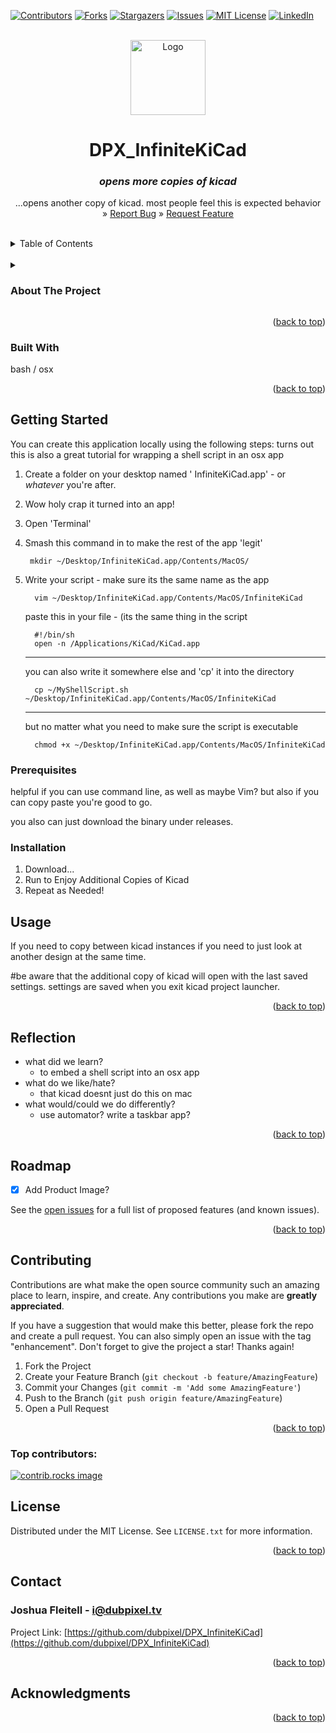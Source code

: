 <!-- Improved compatibility of back to top link: See: https://github.com/othneildrew/Best-README-Template/pull/73 -->
<a id="readme-top"></a>

<!--  *** Thanks for checking out the Best-README-Template. If you have a suggestion that would make this better, please fork the repo and create a pull request or simply open an issue with the tag "enhancement". Don't forget to give the project a star! Thanks again! Now go create something AMAZING! :D -->



<!-- /// d   u   b   p   i   x   e   l  ---  f   o   r   k   ////--v0.5.0 -->
<!--this has additionally been modifed by @dubpixel for hardware use -->
<!--search DPX_faded.. search & replace is COMMAND OPTION F -->

<!--todo add small product image thats not in a details tag -->
<!--igure out how to get the details tag to properly render in jekyll for gihub pages.-->



<!-- PROJECT SHIELDS -->
<!--
*** I'm using markdown "reference style" links for readability.
*** Reference links are enclosed in brackets [ ] instead of parentheses ( ).
*** See the bottom of this document for the declaration of the reference variables
*** for contributors-url, forks-url, etc. This is an optional, concise syntax you may use.
*** https://www.markdownguide.org/basic-syntax/#reference-style-links
***
-->
[![Contributors][contributors-shield]][contributors-url]
[![Forks][forks-shield]][forks-url]
[![Stargazers][stars-shield]][stars-url]
[![Issues][issues-shield]][issues-url]
[![MIT License][license-shield]][license-url]
[![LinkedIn][linkedin-shield]][linkedin-url]



<!-- PROJECT LOGO -->
<br />
<div align="center">
  <a href="https://github.com/dubpixel/DPX_InfiniteKiCad">
    <img src="images/logo.png" alt="Logo" height="120">
  </a>

<h1 align="center">DPX_InfiniteKiCad </h1>
<h3 align="center"><i>opens more copies of kicad</i></h3>

  <p align="center">
    ...opens another copy of kicad. most people feel this is expected behavior
    <br />
     » 
    <a href="https://github.com/dubpixel/DPX_InfiniteKiCad/issues/new?labels=bug&template=bug-report---.md">Report Bug</a>
     » 
    <a href="https://github.com/dubpixel/DPX_InfiniteKiCad/issues/new?labels=enhancement&template=feature-request---.md">Request Feature</a>
    </div>
    </p>
</div>
<br/>
<!-- TABLE OF CONTENTS -->
<details>
  <summary>Table of Contents</summary>
  <ol>
    <li>
      <a href="#about-the-project">About The Project</a>
      <ul>
        <li><a href="#built-with">Built With</a></li>
      </ul>
    </li>
    <li>
      <a href="#getting-started">Getting Started</a>
      <ul>
        <li><a href="#prerequisites">Prerequisites</a></li>
        <li><a href="#installation">Installation</a></li>
      </ul>
    </li>
    <li><a href="#usage">Usage</a></li>
    <li><a href="#roadmap">Roadmap</a></li>
    <li><a href="#contributing">Contributing</a></li>
    <li><a href="#license">License</a></li>
    <li><a href="#contact">Contact</a></li>
    <li><a href="#acknowledgments">Acknowledgments</a></li>
  </ol>
</details>
<br/>
<!-- ABOUT THE PROJECT -->

<details>
<summary><h3>About The Project</h3></summary>
'you would think that this would be the default behavior' -MK 
  
i made an app to open kicad, again. because sometimes you hellof want to copy things between designs, or, god forbid look at them. on a mac of course. It was originally called double kicad, but people were like well you can open more than two copies so here we are; InfiniteKiCad
</br>
  
author(s): // www.dubpixel.tv  - i@dubpixel.tv 
</br>

### GROINTUS!
![GROINTUS][product-front]

</details>


<p align="right">(<a href="#readme-top">back to top</a>)</p>

### Built With 
  bash / osx
<!--
 * [![Next][Next.js]][Next-url]
 * [![React][React.js]][React-url]
 * [![Vue][Vue.js]][Vue-url]
 * [![Angular][Angular.io]][Angular-url]
 * [![Svelte][Svelte.dev]][Svelte-url]
 * [![Laravel][Laravel.com]][Laravel-url]
 * [![Bootstrap][Bootstrap.com]][Bootstrap-url]
 * [![JQuery][JQuery.com]][JQuery-url]
 
-->
<p align="right">(<a href="#readme-top">back to top</a>)</p>



<!-- GETTING STARTED -->
## Getting Started
You can create this application locally using the following steps:
turns out this is also a great tutorial for wrapping a shell script in an osx app


1.  Create a folder on your desktop named ' InfiniteKiCad.app'  - or _whatever_ you're after.
2.  Wow holy crap it turned into an app!
4.  Open 'Terminal'
5.  Smash this command in to make the rest of the app 'legit'
     ```
      mkdir ~/Desktop/InfiniteKiCad.app/Contents/MacOS/
    
    ```
6.   Write your script  - make sure its the same name as the app  
      ```
        vim ~/Desktop/InfiniteKiCad.app/Contents/MacOS/InfiniteKiCad
      ```
      paste this in your file  - (its the same thing in the script
      ```
        #!/bin/sh
        open -n /Applications/KiCad/KiCad.app
      ```

      ----
      you can also write it somewhere else and 'cp' it into the directory
      ```
        cp ~/MyShellScript.sh ~/Desktop/InfiniteKiCad.app/Contents/MacOS/InfiniteKiCad
      ```
      ----
     but no matter what you need to make sure the script is executable
     ```
       chmod +x ~/Desktop/InfiniteKiCad.app/Contents/MacOS/InfiniteKiCad
     ```

### Prerequisites

helpful if you can use command line, as well as maybe Vim?
but also if you can copy paste you're good to go.

you also can just download the binary under releases.


### Installation

1. Download...
2. Run to Enjoy Additional Copies of Kicad
3. Repeat as Needed!

<!-- USAGE EXAMPLES -->
## Usage

 If you need to copy between kicad instances 
 if you need to just look at another design at the same time.

 #be aware that the additional copy of kicad will open with the last saved settings. settings are saved when you exit kicad project launcher.
<p align="right">(<a href="#readme-top">back to top</a>)</p>
<!-- REFLECTION -->

## Reflection

* what did we learn? 
  * to embed a shell script into an osx app
* what do we like/hate?
  * that kicad doesnt just do this on mac
* what would/could we do differently?
  * use automator? write a taskbar app?
<!-- 
* what did we learn? 
* what do we like/hate?
* what would/could we do differently? 
-->

<p align="right">(<a href="#readme-top">back to top</a>)</p>


<!-- ROADMAP -->
## Roadmap

- [x] Add Product Image?

See the [open issues](https://github.com/dubpixel/DPX_InfiniteKiCad/issues) for a full list of proposed features (and known issues).

<p align="right">(<a href="#readme-top">back to top</a>)</p>


<!-- CONTRIBUTING -->
## Contributing

Contributions are what make the open source community such an amazing place to learn, inspire, and create. Any contributions you make are **greatly appreciated**.

If you have a suggestion that would make this better, please fork the repo and create a pull request. You can also simply open an issue with the tag "enhancement".
Don't forget to give the project a star! Thanks again!

1. Fork the Project
2. Create your Feature Branch (`git checkout -b feature/AmazingFeature`)
3. Commit your Changes (`git commit -m 'Add some AmazingFeature'`)
4. Push to the Branch (`git push origin feature/AmazingFeature`)
5. Open a Pull Request

<p align="right">(<a href="#readme-top">back to top</a>)</p>

### Top contributors:

<a href="https://github.com/dubpixel/DPX_InfiniteKiCad/graphs/contributors">
  <img src="https://contrib.rocks/image?repo=dubpixel/DPX_InfiniteKiCad" alt="contrib.rocks image" />
</a>



<!-- LICENSE -->
## License

Distributed under the MIT License. See `LICENSE.txt` for more information.

<p align="right">(<a href="#readme-top">back to top</a>)</p>



<!-- CONTACT -->
## Contact

  ### Joshua Fleitell - i@dubpixel.tv

  Project Link: [https://github.com/dubpixel/DPX_InfiniteKiCad](https://github.com/dubpixel/DPX_InfiniteKiCad)

<p align="right">(<a href="#readme-top">back to top</a>)</p>



<!-- ACKNOWLEDGMENTS -->
## Acknowledgments
<!--
  * [ ]() - the best !
-->

<p align="right">(<a href="#readme-top">back to top</a>)</p>



<!-- MARKDOWN LINKS & IMAGES -->
<!-- https://www.markdownguide.org/basic-syntax/#reference-style-links -->
[contributors-shield]: https://img.shields.io/github/contributors/dubpixel/DPX_InfiniteKiCad.svg?style=for-the-badge
[contributors-url]: https://github.com/dubpixel/DPX_InfiniteKiCad/graphs/contributors
[forks-shield]: https://img.shields.io/github/forks/gdubpixel/DPX_InfiniteKiCad.svg?style=for-the-badge
[forks-url]: https://github.com/dubpixel/DPX_InfiniteKiCad/network/members
[stars-shield]: https://img.shields.io/github/stars/dubpixel/DPX_InfiniteKiCad.svg?style=for-the-badge
[stars-url]: https://github.com/dubpixel/DPX_InfiniteKiCad/stargazers
[issues-shield]: https://img.shields.io/github/issues/dubpixel/DPX_InfiniteKiCad.svg?style=for-the-badge
[issues-url]: https://github.com/dubpixel/DPX_InfiniteKiCad/issues
[license-shield]: https://img.shields.io/github/license/dubpixel/DPX_InfiniteKiCad.svg?style=for-the-badge
[license-url]: https://github.com/dubpixel/DPX_InfiniteKiCad/blob/master/LICENSE.txt
[linkedin-shield]: https://img.shields.io/badge/-LinkedIn-black.svg?style=for-the-badge&logo=linkedin&colorB=555
[linkedin-url]: https://linkedin.com/in/jfleitell
[product-front]: images/front.png
[product-rear]: images/rear.png
[product-front-rendering]: images/front_render.png
[product-rear-rendering]: images/rear_render.png
[product-pcbFront]: images/pcb_front.png
[product-pcbRear]: images/pcb_rear.png
[Next.js]: https://img.shields.io/badge/next.js-000000?style=for-the-badge&logo=nextdotjs&logoColor=white
[Next-url]: https://nextjs.org/
[React.js]: https://img.shields.io/badge/React-20232A?style=for-the-badge&logo=react&logoColor=61DAFB
[React-url]: https://reactjs.org/
[Vue.js]: https://img.shields.io/badge/Vue.js-35495E?style=for-the-badge&logo=vuedotjs&logoColor=4FC08D
[Vue-url]: https://vuejs.org/
[Angular.io]: https://img.shields.io/badge/Angular-DD0031?style=for-the-badge&logo=angular&logoColor=white
[Angular-url]: https://angular.io/
[Svelte.dev]: https://img.shields.io/badge/Svelte-4A4A55?style=for-the-badge&logo=svelte&logoColor=FF3E00
[Svelte-url]: https://svelte.dev/
[Laravel.com]: https://img.shields.io/badge/Laravel-FF2D20?style=for-the-badge&logo=laravel&logoColor=white
[Laravel-url]: https://laravel.com
[Bootstrap.com]: https://img.shields.io/badge/Bootstrap-563D7C?style=for-the-badge&logo=bootstrap&logoColor=white
[Bootstrap-url]: https://getbootstrap.com
[JQuery.com]: https://img.shields.io/badge/jQuery-0769AD?style=for-the-badge&logo=jquery&logoColor=white
[JQuery-url]: https://jquery.com 
[KiCad.org]: https://img.shields.io/badge/KiCad-v8.0.6-blue
[KiCad-url]: https://kicad.org 
[Fusion-360]: https://img.shields.io/badge/Fusion360-v4.2.0-green
[Autodesk-url]: https://autodesk.com 
[FastLed.io]: https://img.shields.io/badge/FastLED-v3.9.9-red
[FastLed-url]: https://fastled.io 
